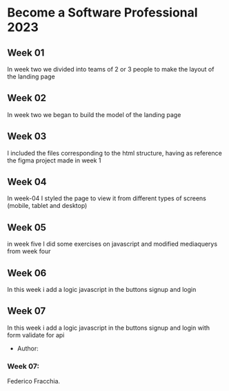 # Become a Software Professional 2023

## Week 01
In week two we divided into teams of 2 or 3 people to make the layout of the landing page


## Week 02
In week two we began to build the model of the landing page

## Week 03
I included the files corresponding to the html structure, having as reference the figma project made in week 1

## Week 04
In week-04 I styled the page to view it from different types of screens (mobile, tablet and desktop)

## Week 05
in week five I did some exercises on javascript and modified mediaquerys from week four

## Week 06
In this week i add a logic javascript in the buttons signup and login
## Week 07
In this week i add a logic javascript in the buttons signup and login with form validate for api

- Author:
### Week 07:
Federico Fracchia.